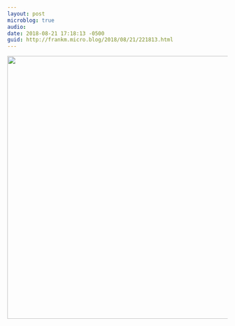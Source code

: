 ```yaml
---
layout: post
microblog: true
audio: 
date: 2018-08-21 17:18:13 -0500
guid: http://frankm.micro.blog/2018/08/21/221813.html
---
```



<img src="http://frankmcpherson.blog/uploads/2018/d4b29c67db.jpg" width="600" height="600" />
